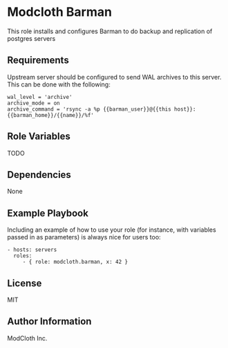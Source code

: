 Modcloth Barman
=========

This role installs and configures Barman to do backup and replication of postgres servers

Requirements
------------

Upstream server should be configured to send WAL archives to this server. This can be done with the following:

```
wal_level = 'archive'
archive_mode = on
archive_command = 'rsync -a %p {{barman_user}}@{{this host}}:{{barman_home}}/{{name}}/%f'
```

Role Variables
--------------

TODO

Dependencies
------------

None

Example Playbook
----------------

Including an example of how to use your role (for instance, with variables passed in as parameters) is always nice for users too:

    - hosts: servers
      roles:
         - { role: modcloth.barman, x: 42 }

License
-------

MIT

Author Information
------------------
ModCloth Inc.

